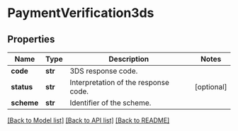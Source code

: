 # PaymentVerification3ds

## Properties
Name | Type | Description | Notes
------------ | ------------- | ------------- | -------------
**code** | **str** | 3DS response code. | 
**status** | **str** | Interpretation of the response code. | [optional] 
**scheme** | **str** | Identifier of the scheme. | 

[[Back to Model list]](../README.md#documentation-for-models) [[Back to API list]](../README.md#documentation-for-api-endpoints) [[Back to README]](../README.md)


